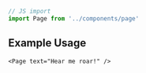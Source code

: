 ```js
// JS import
import Page from '../components/page'
```


## Example Usage

    <Page text="Hear me roar!" />

